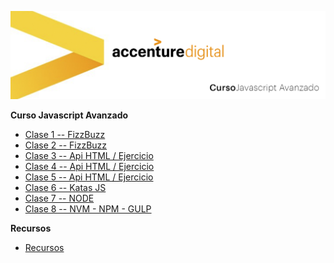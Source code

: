 ![WideImg](https://github.com/txesus/cursojsliquid/blob/master/header.jpg)


**Curso Javascript Avanzado**

- [Clase 1 -- FizzBuzz](https://github.com/txesus/cursojsliquid/tree/master/clase-1)
- [Clase 2 -- FizzBuzz](https://github.com/txesus/cursojsliquid/tree/master/clase-2)
- [Clase 3 -- Api HTML / Ejercicio](https://github.com/txesus/cursojsliquid/tree/master/clase-3)
- [Clase 4 -- Api HTML / Ejercicio](https://github.com/txesus/cursojsliquid/tree/master/clase-4)
- [Clase 5 -- Api HTML / Ejercicio](https://github.com/txesus/cursojsliquid/tree/master/clase-5)
- [Clase 6 -- Katas JS](https://github.com/txesus/cursojsliquid/tree/master/clase-6)
- [Clase 7 -- NODE](https://github.com/txesus/cursojsliquid/tree/master/clase-7)
- [Clase 8 -- NVM - NPM - GULP](https://github.com/txesus/cursojsliquid/tree/master/clase-8)




**Recursos**
- [Recursos](https://github.com/txesus/cursojsliquid/tree/master/recursos)
